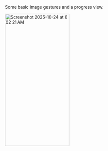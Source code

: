 Some basic image gestures and a progress view.

<img width="211" height="434" alt="Screenshot 2025-10-24 at 6 02 21 AM" src="https://github.com/user-attachments/assets/3ac58b07-71f8-422c-8a33-100991ecdae8" />
